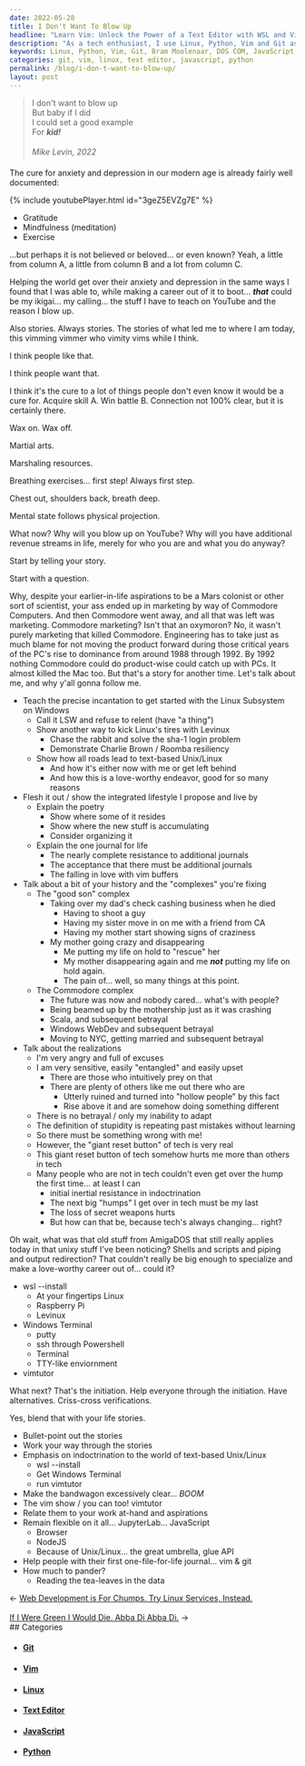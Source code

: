 ```yaml
---
date: 2022-05-28
title: I Don't Want To Blow Up
headline: "Learn Vim: Unlock the Power of a Text Editor with WSL and Vimtutor"
description: "As a tech enthusiast, I use Linux, Python, Vim and Git as my go-to tools. I'm a big fan of Bram Moolenaar's plain old Vim from 1991, as it's more future-proof and resistant to obsolescence. Are you looking to learn Vim? I'm encouraging you to do so - just type `wsl --install` in a DOS COM to get started. Vim is a powerful tool and is much more fundamental than the full web stack."
keywords: Linux, Python, Vim, Git, Bram Moolenaar, DOS COM, JavaScript, NodeJS, Text Editor, Terminal, Sun
categories: git, vim, linux, text editor, javascript, python
permalink: /blog/i-don-t-want-to-blow-up/
layout: post
---
```



> I don't want to blow up<br />
> But baby if I did<br />
> I could set a good example<br />
> For ***kid!***<br />
> <br />
> <cite>&#151;Mike Levin, 2022</cite><br />

The cure for anxiety and depression in our modern age is already fairly well
documented:

{% include youtubePlayer.html id="3geZ5EVZg7E" %}

- Gratitude
- Mindfulness (meditation)
- Exercise

...but perhaps it is not believed or beloved... or even known? Yeah, a little
from column A, a little from column B and a lot from column C.

Helping the world get over their anxiety and depression in the same ways I
found that I was able to, while making a career out of it to boot... ***that***
could be my ikigai... my calling... the stuff I have to teach on YouTube and
the reason I blow up.

Also stories. Always stories. The stories of what led me to where I am today,
this vimming vimmer who vimity vims while I think.

I think people like that.

I think people want that.

I think it's the cure to a lot of things people don't even know it would be a
cure for. Acquire skill A. Win battle B. Connection not 100% clear, but it is
certainly there.

Wax on. Wax off.

Martial arts.

Marshaling resources.

Breathing exercises... first step! Always first step.

Chest out, shoulders back, breath deep.

Mental state follows physical projection.

What now? Why will you blow up on YouTube? Why will you have additional revenue
streams in life, merely for who you are and what you do anyway?

Start by telling your story.

Start with a question.

Why, despite your earlier-in-life aspirations to be a Mars colonist or other
sort of scientist, your ass ended up in marketing by way of Commodore
Computers. And then Commodore went away, and all that was left was marketing.
Commodore marketing? Isn't that an oxymoron? No, it wasn't purely marketing
that killed Commodore. Engineering has to take just as much blame for not
moving the product forward during those critical years of the PC's rise to
dominance from around 1988 through 1992. By 1992 nothing Commodore could do
product-wise could catch up with PCs. It almost killed the Mac too. But that's
a story for another time. Let's talk about me, and why y'all gonna follow me.

- Teach the precise incantation to get started with the Linux Subsystem on
  Windows
  - Call it LSW and refuse to relent (have "a thing")
  - Show another way to kick Linux's tires with Levinux
    - Chase the rabbit and solve the sha-1 login problem
    - Demonstrate Charlie Brown / Roomba resiliency
  - Show how all roads lead to text-based Unix/Linux
    - And how it's either now with me or get left behind
    - And how this is a love-worthy endeavor, good for so many reasons
- Flesh it out / show the integrated lifestyle I propose and live by
  - Explain the poetry
    - Show where some of it resides
    - Show where the new stuff is accumulating
    - Consider organizing it
  - Explain the one journal for life
    - The nearly complete resistance to additional journals
    - The acceptance that there must be additional journals
    - The falling in love with vim buffers
- Talk about a bit of your history and the "complexes" you're fixing
  - The "good son" complex
    - Taking over my dad's check cashing business when he died
      - Having to shoot a guy
      - Having my sister move in on me with a friend from CA
      - Having my mother start showing signs of craziness
    - My mother going crazy and disappearing
      - Me putting my life on hold to "rescue" her
      - My mother disappearing again and me ***not*** putting my life on hold
        again.
      - The pain of... well, so many things at this point.
  - The Commodore complex
    - The future was now and nobody cared... what's with people?
    - Being beamed up by the mothership just as it was crashing
    - Scala, and subsequent betrayal
    - Windows WebDev and subsequent betrayal
    - Moving to NYC, getting married and subsequent betrayal
- Talk about the realizations
  - I'm very angry and full of excuses
  - I am very sensitive, easily "entangled" and easily upset
    - There are those who intuitively prey on that
    - There are plenty of others like me out there who are
      - Utterly ruined and turned into "hollow people" by this fact
      - Rise above it and are somehow doing something different
  - There is no betrayal / only my inability to adapt
  - The definition of stupidity is repeating past mistakes without learning
  - So there must be something wrong with me!
  - However, the "giant reset button" of tech is very real
  - This giant reset button of tech somehow hurts me more than others in tech
  - Many people who are not in tech couldn't even get over the hump the first
    time... at least I can
    - initial inertial resistance in indoctrination
    - The next big "humps" I get over in tech must be my last
    - The loss of secret weapons hurts
    - But how can that be, because tech's always changing... right?

Oh wait, what was that old stuff from AmigaDOS that still really applies today
in that unixy stuff I've been noticing? Shells and scripts and piping and
output redirection? That couldn't really be big enough to specialize and make a
love-worthy career out of... could it?

- wsl --install
  - At your fingertips Linux
  - Raspberry Pi
  - Levinux
- Windows Terminal
  - putty
  - ssh through Powershell
  - Terminal
  - TTY-like enviornment
- vimtutor

What next? That's the initiation. Help everyone through the initiation. Have
alternatives. Criss-cross verifications.

Yes, blend that with your life stories.

- Bullet-point out the stories
- Work your way through the stories
- Emphasis on indoctrination to the world of text-based Unix/Linux
  - wsl --install
  - Get Windows Terminal
  - run vimtutor
- Make the bandwagon excessively clear... *BOOM*
- The vim show / you can too! vimtutor
- Relate them to your work at-hand and aspirations
- Remain flexible on it all... JupyterLab... JavaScript
  - Browser
  - NodeJS
  - Because of Unix/Linux... the great umbrella, glue API
- Help people with their first one-file-for-life journal... vim & git
- How much to pander?
  - Reading the tea-leaves in the data


<div class="arrow-links"><div class="post-nav-prev"><span class="arrow">&larr;&nbsp;</span><a href="/blog/web-development-is-for-chumps-try-linux-services-instead/">Web Development is For Chumps. Try Linux Services, Instead.</a></div> &nbsp; <div class="post-nav-next"><a href="/blog/if-i-were-green-i-would-die-abba-di-abba-di/">If I Were Green I Would Die. Abba Di Abba Di.</a><span class="arrow">&nbsp;&rarr;</span></div></div>
## Categories

<ul>
<li><h4><a href='/git/'>Git</a></h4></li>
<li><h4><a href='/vim/'>Vim</a></h4></li>
<li><h4><a href='/linux/'>Linux</a></h4></li>
<li><h4><a href='/text-editor/'>Text Editor</a></h4></li>
<li><h4><a href='/javascript/'>JavaScript</a></h4></li>
<li><h4><a href='/python/'>Python</a></h4></li></ul>
